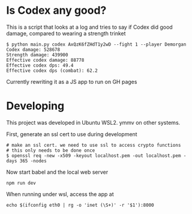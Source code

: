 # Is Codex any good?

This is a script that looks at a log and tries to say if Codex did good damage, compared to wearing a strength trinket

```
$ python main.py codex AxQzK6fZHdT1y2wD --fight 1 --player Demorgan
Codex damage: 528678
Strength damage: 439900
Effective codex damage: 88778
Effective codex dps: 49.4
Effective codex dps (combat): 62.2
```

Currently rewriting it as a JS app to run on GH pages

# Developing

This project was developed in Ubuntu WSL2. ymmv on other systems.

First, generate an ssl cert to use during development
```
# make an ssl cert. we need to use ssl to access crypto functions
# this only needs to be done once
$ openssl req -new -x509 -keyout localhost.pem -out localhost.pem -days 365 -nodes
```

Now start babel and the local web server
```
npm run dev
```

When running under wsl, access the app at
```
echo $(ifconfig eth0 | rg -o 'inet (\S+)' -r '$1'):8000
```
